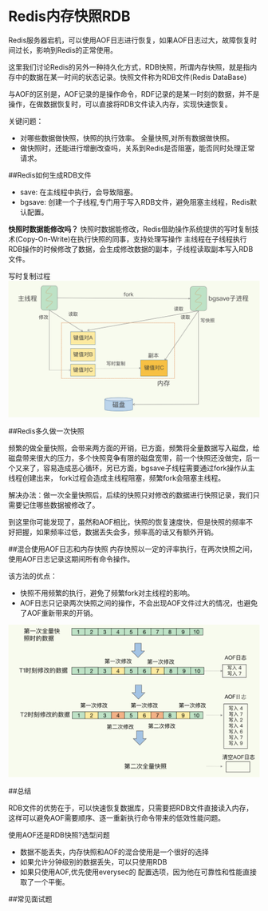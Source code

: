 # Redis内存快照RDB

Redis服务器宕机，可以使用AOF日志进行恢复，如果AOF日志过大，故障恢复时间过长，影响到Redis的正常使用。

这里我们讨论Redis的另外一种持久化方式，RDB快照，所谓内存快照，就是指内存中的数据在某一时间的状态记录。快照文件称为RDB文件(Redis DataBase)

与AOF的区别是，AOF记录的是操作命令，RDF记录的是某一时刻的数据，并不是操作，在做数据恢复时，可以直接将RDB文件读入内存，实现快速恢复。

关键问题：

- 对哪些数据做快照，快照的执行效率。 全量快照,对所有数据做快照。
- 做快照时，还能进行增删改查吗，关系到Redis是否阻塞，能否同时处理正常请求。

##Redis如何生成RDB文件
- save: 在主线程中执行，会导致阻塞。
- bgsave: 创建一个子线程,专门用于写入RDB文件，避免阻塞主线程，Redis默认配置。

**快照时数据能修改吗？**
快照时数据能修改，Redis借助操作系统提供的写时复制技术(Copy-On-Write)在执行快照的同事，支持处理写操作
主线程在子线程执行RDB操作的时候修改了数据，会生成修改数据的副本，子线程读取副本写入RDB文件。

写时复制过程
![](../image/redis10.png)

##Redis多久做一次快照

频繁的做全量快照，会带来两方面的开销，已方面，频繁将全量数据写入磁盘，给磁盘带来很大的压力，多个快照竞争有限的磁盘宽带，前一个快照还没做完，后一个又来了，容易造成恶心循环，另已方面，bgsave子线程需要通过fork操作从主线程创建出来，
fork过程会造成主线程阻塞，频繁fork会阻塞主线程。

解决办法：做一次全量快照后，后续的快照只对修改的数据进行快照记录，我们只需要记住哪些数据被修改了。

到这里你可能发现了，虽然和AOF相比，快照的恢复速度快，但是快照的频率不好把握，如果频率过低，数据丢失会多，频率高的话又有额外开销。

##混合使用AOF日志和内存快照
内存快照以一定的评率执行，在两次快照之间，使用AOF日志记录这期间所有命令操作。

该方法的优点：
- 快照不用频繁的执行，避免了频繁fork对主线程的影响。
- AOF日志只记录两次快照之间的操作，不会出现AOF文件过大的情况，也避免了AOF重新带来的开销。

![](../image/redis11.png)

##总结

RDB文件的优势在于，可以快速恢复数据库，只需要把RDB文件直接读入内存，这样可以避免AOF需要顺序、逐一重新执行命令带来的低效性能问题。

使用AOF还是RDB快照?选型问题

- 数据不能丢失，内存快照和AOF的混合使用是一个很好的选择
- 如果允许分钟级别的数据丢失，可以只使用RDB
- 如果只使用AOF,优先使用everysec的 配置选项，因为他在可靠性和性能直接取了一个平衡。

##常见面试题





















